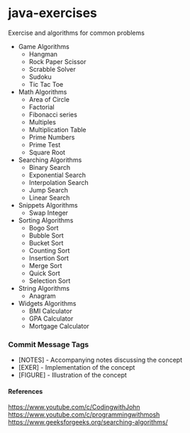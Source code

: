 # java-exercises
Exercise and algorithms for common problems


* Game Algorithms
  * Hangman
  * Rock Paper Scissor
  * Scrabble Solver
  * Sudoku  
  * Tic Tac Toe
* Math Algorithms
  * Area of Circle
  * Factorial
  * Fibonacci series
  * Multiples
  * Multiplication Table
  * Prime Numbers
  * Prime Test
  * Square Root
* Searching Algorithms
  * Binary Search
  * Exponential Search
  * Interpolation Search
  * Jump Search
  * Linear Search
* Snippets Algorithms
  * Swap Integer
* Sorting Algorithms
  * Bogo Sort
  * Bubble Sort
  * Bucket Sort
  * Counting Sort
  * Insertion Sort
  * Merge Sort
  * Quick Sort
  * Selection Sort
* String Algorithms
  * Anagram
* Widgets Algorithms
  * BMI Calculator
  * GPA Calculator
  * Mortgage Calculator


### Commit Message Tags
* [NOTES] - Accompanying notes discussing the concept
* [EXER] - Implementation of the concept
* [FIGURE] - Illustration of the concept

#### References
https://www.youtube.com/c/CodingwithJohn
https://www.youtube.com/c/programmingwithmosh
https://www.geeksforgeeks.org/searching-algorithms/
